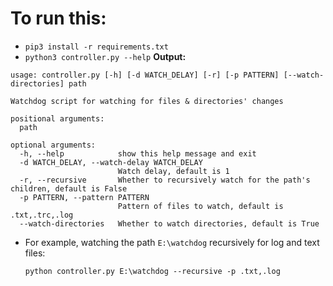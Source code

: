 # To run this:
- `pip3 install -r requirements.txt`
- `python3 controller.py --help`
**Output:**
```
usage: controller.py [-h] [-d WATCH_DELAY] [-r] [-p PATTERN] [--watch-directories] path

Watchdog script for watching for files & directories' changes

positional arguments:
  path

optional arguments:
  -h, --help            show this help message and exit
  -d WATCH_DELAY, --watch-delay WATCH_DELAY
                        Watch delay, default is 1
  -r, --recursive       Whether to recursively watch for the path's children, default is False
  -p PATTERN, --pattern PATTERN
                        Pattern of files to watch, default is .txt,.trc,.log
  --watch-directories   Whether to watch directories, default is True
```
- For example, watching the path `E:\watchdog` recursively for log and text files:
    ```
    python controller.py E:\watchdog --recursive -p .txt,.log
    ```